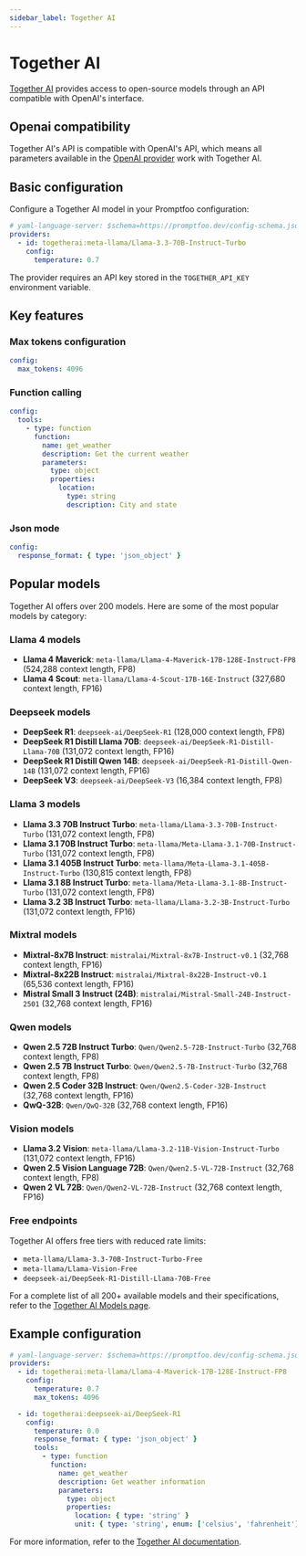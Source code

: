 ```yaml
---
sidebar_label: Together AI
---
```


# Together AI

[Together AI](https://www.together.ai/) provides access to open-source models through an API compatible with OpenAI's interface.

## Openai compatibility

Together AI's API is compatible with OpenAI's API, which means all parameters available in the [OpenAI provider](/docs/providers/openai/) work with Together AI.

## Basic configuration

Configure a Together AI model in your Promptfoo configuration:

```yaml title="promptfooconfig.yaml"
# yaml-language-server: $schema=https://promptfoo.dev/config-schema.json
providers:
  - id: togetherai:meta-llama/Llama-3.3-70B-Instruct-Turbo
    config:
      temperature: 0.7
```

The provider requires an API key stored in the `TOGETHER_API_KEY` environment variable.

## Key features

### Max tokens configuration

```yaml
config:
  max_tokens: 4096
```

### Function calling

```yaml
config:
  tools:
    - type: function
      function:
        name: get_weather
        description: Get the current weather
        parameters:
          type: object
          properties:
            location:
              type: string
              description: City and state
```

### Json mode

```yaml
config:
  response_format: { type: 'json_object' }
```

## Popular models

Together AI offers over 200 models. Here are some of the most popular models by category:

### Llama 4 models

- **Llama 4 Maverick**: `meta-llama/Llama-4-Maverick-17B-128E-Instruct-FP8` (524,288 context length, FP8)
- **Llama 4 Scout**: `meta-llama/Llama-4-Scout-17B-16E-Instruct` (327,680 context length, FP16)

### Deepseek models

- **DeepSeek R1**: `deepseek-ai/DeepSeek-R1` (128,000 context length, FP8)
- **DeepSeek R1 Distill Llama 70B**: `deepseek-ai/DeepSeek-R1-Distill-Llama-70B` (131,072 context length, FP16)
- **DeepSeek R1 Distill Qwen 14B**: `deepseek-ai/DeepSeek-R1-Distill-Qwen-14B` (131,072 context length, FP16)
- **DeepSeek V3**: `deepseek-ai/DeepSeek-V3` (16,384 context length, FP8)

### Llama 3 models

- **Llama 3.3 70B Instruct Turbo**: `meta-llama/Llama-3.3-70B-Instruct-Turbo` (131,072 context length, FP8)
- **Llama 3.1 70B Instruct Turbo**: `meta-llama/Meta-Llama-3.1-70B-Instruct-Turbo` (131,072 context length, FP8)
- **Llama 3.1 405B Instruct Turbo**: `meta-llama/Meta-Llama-3.1-405B-Instruct-Turbo` (130,815 context length, FP8)
- **Llama 3.1 8B Instruct Turbo**: `meta-llama/Meta-Llama-3.1-8B-Instruct-Turbo` (131,072 context length, FP8)
- **Llama 3.2 3B Instruct Turbo**: `meta-llama/Llama-3.2-3B-Instruct-Turbo` (131,072 context length, FP16)

### Mixtral models

- **Mixtral-8x7B Instruct**: `mistralai/Mixtral-8x7B-Instruct-v0.1` (32,768 context length, FP16)
- **Mixtral-8x22B Instruct**: `mistralai/Mixtral-8x22B-Instruct-v0.1` (65,536 context length, FP16)
- **Mistral Small 3 Instruct (24B)**: `mistralai/Mistral-Small-24B-Instruct-2501` (32,768 context length, FP16)

### Qwen models

- **Qwen 2.5 72B Instruct Turbo**: `Qwen/Qwen2.5-72B-Instruct-Turbo` (32,768 context length, FP8)
- **Qwen 2.5 7B Instruct Turbo**: `Qwen/Qwen2.5-7B-Instruct-Turbo` (32,768 context length, FP8)
- **Qwen 2.5 Coder 32B Instruct**: `Qwen/Qwen2.5-Coder-32B-Instruct` (32,768 context length, FP16)
- **QwQ-32B**: `Qwen/QwQ-32B` (32,768 context length, FP16)

### Vision models

- **Llama 3.2 Vision**: `meta-llama/Llama-3.2-11B-Vision-Instruct-Turbo` (131,072 context length, FP16)
- **Qwen 2.5 Vision Language 72B**: `Qwen/Qwen2.5-VL-72B-Instruct` (32,768 context length, FP8)
- **Qwen 2 VL 72B**: `Qwen/Qwen2-VL-72B-Instruct` (32,768 context length, FP16)

### Free endpoints

Together AI offers free tiers with reduced rate limits:

- `meta-llama/Llama-3.3-70B-Instruct-Turbo-Free`
- `meta-llama/Llama-Vision-Free`
- `deepseek-ai/DeepSeek-R1-Distill-Llama-70B-Free`

For a complete list of all 200+ available models and their specifications, refer to the [Together AI Models page](https://docs.together.ai/docs/inference-models).

## Example configuration

```yaml title="promptfooconfig.yaml"
# yaml-language-server: $schema=https://promptfoo.dev/config-schema.jsons
providers:
  - id: togetherai:meta-llama/Llama-4-Maverick-17B-128E-Instruct-FP8
    config:
      temperature: 0.7
      max_tokens: 4096

  - id: togetherai:deepseek-ai/DeepSeek-R1
    config:
      temperature: 0.0
      response_format: { type: 'json_object' }
      tools:
        - type: function
          function:
            name: get_weather
            description: Get weather information
            parameters:
              type: object
              properties:
                location: { type: 'string' }
                unit: { type: 'string', enum: ['celsius', 'fahrenheit'] }
```

For more information, refer to the [Together AI documentation](https://docs.together.ai/docs/chat-models).

